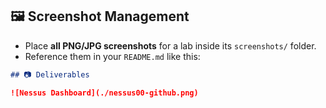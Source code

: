 ## 🖼️ Screenshot Management

- Place **all PNG/JPG screenshots** for a lab inside its `screenshots/` folder.  
- Reference them in your `README.md` like this:

```markdown
## 📷 Deliverables

![Nessus Dashboard](./nessus00-github.png)

